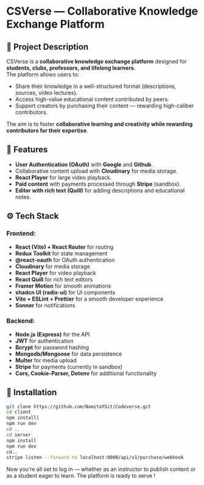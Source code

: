 # CSVerse — Collaborative Knowledge Exchange Platform

## 📝 Project Description

CSVerse is a **collaborative knowledge exchange platform** designed for **students, clubs, professors, and lifelong learners**.  
The platform allows users to:

- Share their knowledge in a well-structured format (descriptions, sources, video lectures).
- Access high-value educational content contributed by peers.
- Support creators by purchasing their content — rewarding high-caliber contributors.

The aim is to foster **collaborative learning and creativity while rewarding contributors for their expertise**.

## 🔹 Features

- **User Authentication (OAuth)** with **Google** and **Github**.
- Collaborative content upload with **Cloudinary** for media storage.
- **React Player** for large video playback.
- **Paid content** with payments processed through **Stripe** (sandbox).
- **Editor with rich text (Quill)** for adding descriptions and educational notes.

## ⚙ Tech Stack

### Frontend:

- **React (Vite) + React Router** for routing
- **Redux Toolkit** for state management
- **@react-oauth** for OAuth authentication
- **Cloudinary** for media storage
- **React Player** for video playback
- **React Quill** for rich text editors
- **Framer Motion** for smooth animations
- **shadcn UI (radix-ui)** for UI components
- **Vite + ESLint + Prettier** for a smooth developer experience
- **Sonner** for notifications

### Backend:

- **Node.js (Express)** for the API
- **JWT** for authentication
- **Bcrypt** for password hashing
- **Mongodb/Mongoose** for data persistence
- **Multer** for media upload
- **Stripe** for payments (currently in sandbox)
- **Cors, Cookie-Parser, Dotenv** for additional functionality

## 🔹 Installation

```bash
git clone https://github.com/NamitaYGit/Codeverse.git
cd client
npm installl
npm run dev
cd ..
cd server
npm install
npm run dev
cd..
stripe listen --forward-to localhost:8000/api/v1/purchase/webhook
```

Now you’re all set to log in — whether as an instructor to publish content or as a student eager to learn. The platform is ready to serve !
